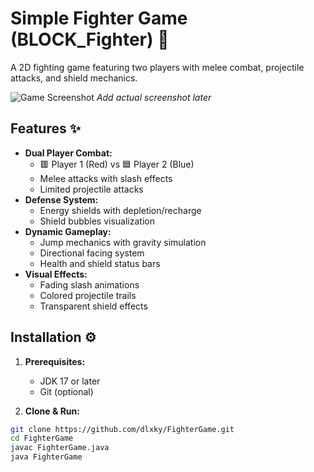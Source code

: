 # Simple Fighter Game (BLOCK_Fighter) 🥊

A 2D fighting game featuring two players with melee combat, projectile attacks, and shield mechanics.

![Game Screenshot](screenshot.png) *Add actual screenshot later*

## Features ✨
- **Dual Player Combat:**
  - 🟥 Player 1 (Red) vs 🟦 Player 2 (Blue)
  - Melee attacks with slash effects
  - Limited projectile attacks
- **Defense System:**
  - Energy shields with depletion/recharge
  - Shield bubbles visualization
- **Dynamic Gameplay:**
  - Jump mechanics with gravity simulation
  - Directional facing system
  - Health and shield status bars
- **Visual Effects:**
  - Fading slash animations
  - Colored projectile trails
  - Transparent shield effects

## Installation ⚙️
1. **Prerequisites:**
   - JDK 17 or later
   - Git (optional)

2. **Clone & Run:**
```bash
git clone https://github.com/dlxky/FighterGame.git
cd FighterGame
javac FighterGame.java
java FighterGame

